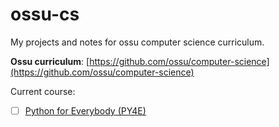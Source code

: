 # ossu-cs
My projects and notes for ossu computer science curriculum.

**Ossu curriculum**: [https://github.com/ossu/computer-science](https://github.com/ossu/computer-science)

Current course:
- [ ] [Python for Everybody (PY4E)](https://www.py4e.com/lessons)
